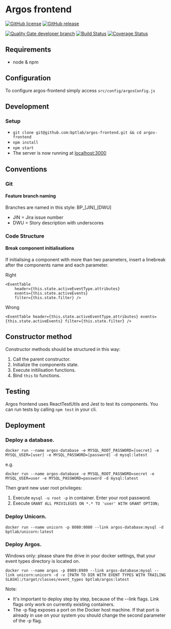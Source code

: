 # Argos frontend

[![GitHub license](https://img.shields.io/badge/license-MIT-blue.svg)](https://raw.githubusercontent.com/bptlab/argos-frontend/master/LICENSE)
[![GitHub release](https://img.shields.io/badge/release-1.1.0-blue.svg)](https://github.com/bptlab/argos-frontend/releases/latest)

[![Quality Gate developer branch](https://bpt-lab.org/sonarqube/api/badges/gate?key=de.hpi.bpt:argos-frontend:developer "Developer Branch")](https://bpt-lab.org/sonarqube/overview?id=de.hpi.bpt%3Aargos-frontend)
[![Build Status](https://travis-ci.org/bptlab/argos-frontend.svg?branch=master)](https://travis-ci.org/bptlab/argos-frontend "Default branch")
[![Coverage Status](https://coveralls.io/repos/github/bptlab/argos-frontend/badge.svg?branch=master)](https://coveralls.io/github/bptlab/argos-frontend?branch=master)

## Requirements
- node & npm

## Configuration
To configure argos-frontend simply access ```src/config/argosConfig.js```

## Development
### Setup
- ```git clone git@github.com:bptlab/argos-frontend.git && cd argos-frontend```
- ```npm install```
- ```npm start```
- The server is now running at [localhost:3000](http://localhost:3000)

## Conventions
### Git
#### Feature branch naming
Branches are named in this style: BP_[JIN]_[DWU]
* JIN = Jira issue number
* DWU = Story description with underscores


### Code Structure
#### Break component initialisations
If initialising a component with more than two parameters, insert a linebreak after the components name and each parameter. 

Right
```
<EventTable
    header={this.state.activeEventType.attributes}
    events={this.state.activeEvents}
    filter={this.state.filter} />
```
Wrong
```
<EventTable header={this.state.activeEventType.attributes} events={this.state.activeEvents} filter={this.state.filter} />
```

## Constructor method
Constructor methods should be structured in this way:
1. Call the parent constructor.
2. Initialize the components state.
3. Execute initilisation functions.
4. Bind ```this``` to functions.


## Testing
Argos frontend uses ReactTestUtils and Jest to test its components. You can run tests by calling ```npm test``` in your cli. 

## Deployment
### Deploy a database.
```
docker run --name argos-database -e MYSQL_ROOT_PASSWORD=[secret] -e MYSQL_USER=[user] -e MYSQL_PASSWORD=[password] -d mysql:latest
```
e.g.
```
docker run --name argos-database -e MYSQL_ROOT_PASSWORD=secret -e MYSQL_USER=user -e MYSQL_PASSWORD=password -d mysql:latest
```

Then grant new user root privileges: 
1. Execute ```mysql -u root -p``` in container. Enter your root password.
1. Execute ```GRANT ALL PRIVILEGES ON *.* TO 'user' WITH GRANT OPTION;```


### Deploy Unicorn.
```
docker run --name unicorn -p 8080:8080 --link argos-database:mysql -d bptlab/unicorn:latest
```
### Deploy Argos. 
Windows only: please share the drive in your docker settings, that your event types directory is located on.
```
docker run --name argos -p 8989:8989 --link argos-database:mysql --link unicorn:unicorn -d -v [PATH TO DIR WITH EVENT TYPES WITH TRAILING SLASH]:/target/classes/event_types bptlab/argos:latest
```
Note:
- It's important to deploy step by step, because of the --link flags. Link flags only work on currently existing containers.
- The -p flag exposes a port on the Docker host machine. If that port is already in use on your system you should change the second parameter of the -p flag.
